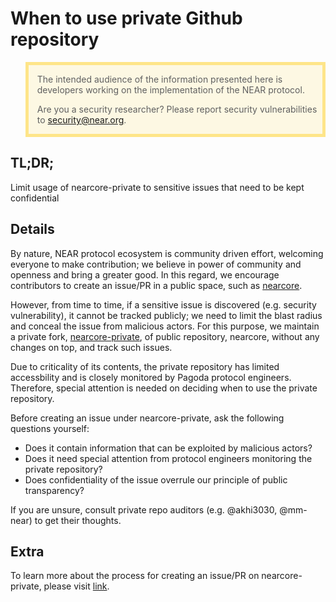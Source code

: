 # When to use private Github repository

<blockquote style="background: rgba(255, 200, 0, 0.1); border: 5px solid rgba(255, 200, 0, 0.4);">

The intended audience of the information presented here is developers working
on the implementation of the NEAR protocol.

Are you a security researcher? Please report security vulnerabilities to
[security@near.org](mailto:security@near.org).

</blockquote>

## TL;DR; 

Limit usage of nearcore-private to sensitive issues that need to be kept confidential


## Details

By nature, NEAR protocol ecosystem is community driven effort, welcoming everyone to make contribution; we believe in power of community and openness and bring a greater good. 
In this regard, we encourage contributors to create an issue/PR in a public space, such as [nearcore](https://github.com/near/nearcore).

However, from time to time, if a sensitive issue is discovered (e.g. security vulnerability), it cannot be tracked publicly; we need to limit the blast radius and conceal the issue from malicious actors. 
For this purpose, we maintain a private fork, [nearcore-private](https://github.com/near/nearcore-private), of public repository, nearcore, without any changes on top, and track such issues. 

Due to criticality of its contents, the private repository has limited accessbility and is closely monitored by Pagoda protocol engineers. 
Therefore, special attention is needed on deciding when to use the private repository.

Before creating an issue under nearcore-private, ask the following questions yourself:
* Does it contain information that can be exploited by malicious actors?
* Does it need special attention from protocol engineers monitoring the private repository?
* Does confidentiality of the issue overrule our principle of public transparency?

If you are unsure, consult private repo auditors (e.g. @akhi3030, @mm-near) to get their thoughts.

## Extra
To learn more about the process for creating an issue/PR on nearcore-private, please visit [link](https://github.com/near/nearcore/blob/c308df157bf64a528033b618b4f444d3b9c73f94/docs/practices/security_vulnerabilities.md).
